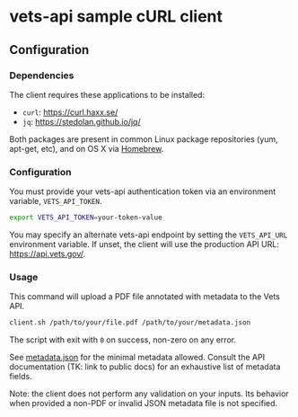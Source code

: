 # vets-api sample cURL client

## Configuration

### Dependencies

The client requires these applications to be installed:

- `curl`: https://curl.haxx.se/
- `jq`: https://stedolan.github.io/jq/

Both packages are present in common Linux package repositories (yum, apt-get, etc), and on OS X via [Homebrew](https://brew.sh/).

### Configuration

You must provide your vets-api authentication token via an environment variable, `VETS_API_TOKEN`.

```bash
export VETS_API_TOKEN=your-token-value
```

You may specify an alternate vets-api endpoint by setting the `VETS_API_URL` environment variable. If unset, the client will use the production API URL: https://api.vets.gov/.

### Usage

This command will upload a PDF file annotated with metadata to the Vets API.

```bash
client.sh /path/to/your/file.pdf /path/to/your/metadata.json
```

The script with exit with `0` on success, non-zero on any error.

See [metadata.json](./metadata.json) for the minimal metadata allowed. Consult the API documentation (TK: link to public docs) for an exhaustive list of metadata fields.

Note: the client does not perform any validation on your inputs. Its behavior when provided a non-PDF or invalid JSON metadata file is not specified.

